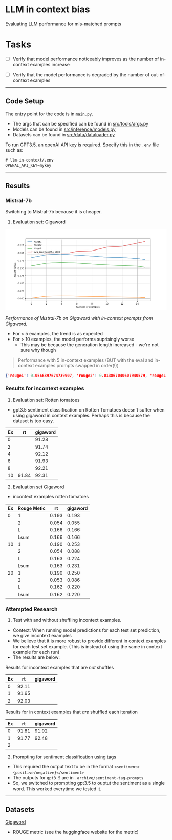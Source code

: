 # LLM in context bias
Evaluating LLM performance for mis-matched prompts

# Tasks
- [ ] Verify that model performance noticeably improves as the number of in-context examples increase
- [ ] Verify that the model performance is degraded by the number of out-of-context examples


---
## Code Setup

The entry point for the code is in [`main.py`](main.py). 
- The args that can be specified can be found in [src/tools/args.py](src/tools/args.py)
- Models can be found in [src/inference/models.py](src/inference/models.py)
- Datasets can be found in [src/data/dataloader.py](src/data/dataloader.py)

To run GPT3.5, an openAI API key is required. Specify this in the `.env` file such as:

```.env
# llm-in-context/.env
OPENAI_API_KEY=mykey
```


---
## Results

### Mistral-7b

Switching to Mistral-7b because it is cheaper.

1. Evaluation set: Gigaword

![Results for gigaword](results/gigaword.png "Gigaword")

_Performance of Mistral-7b on Gigaword with in-context prompts from Gigaword._

- For < 5 examples, the trend is as expected
- For > 10 examples, the model performs suprisingly worse
  - This may be because the generation length increased - we're not sure why though


> Performance with 5 in-context examples (BUT with the eval and in-context examples prompts swapped in order(!))

```json
{'rouge1': 0.0566397674739907, 'rouge2': 0.013867040607940579, 'rougeL': 0.047584838289689686, 'rougeLsum': 0.04845559344467277}
```

### Results for incontext examples

1. Evaluation set: Rotten tomatoes
- gpt3.5 sentiment classification on Rotten Tomatoes doesn't suffer when using gigaword in context examples. Perhaps this is because the dataset is too easy.

| Ex  | rt    | gigaword |
| --- | ----- | -------- |
| 0   |       | 91.28    |
| 2   |       | 91.74    |
| 4   |       | 92.12    |
| 6   |       | 91.93    |
| 8   |       | 92.21    |
| 10  | 91.84 | 92.31    |

2. Evaluation set Gigaword

- incontext examples rotten tomatoes

| Ex  | Rouge Metic | rt    | gigaword |
| --- | ----------- | ----- | -------- |
| 0   | 1           | 0.193 | 0.193    |
|     | 2           | 0.054 | 0.055    |
|     | L           | 0.166 | 0.166    |
|     | Lsum        | 0.166 | 0.166    |
| 10  | 1           | 0.190 | 0.253    |
|     | 2           | 0.054 | 0.088    |
|     | L           | 0.163 | 0.224    |
|     | Lsum        | 0.163 | 0.231    |
| 20  | 1           | 0.190 | 0.250    |
|     | 2           | 0.053 | 0.086    |
|     | L           | 0.162 | 0.220    |
|     | Lsum        | 0.162 | 0.220    | kl |

### Attempted Research

1. Test with and without shuffling incontext examples.

- Context: When running model predictions for each test set prediction, we give incontext examples
- We believe that it is more robust to provide different in context examples for each test set example. (This is instead of using the same in context example for each run)
- The results are below:

Results for incontext examples that are *not* shuffles

| Ex  | rt    | gigaword |
| --- | ----- | -------- |
| 0   | 92.11 |
| 1   | 91.65 |
| 2   | 92.03 |


Results for in context examples that *are* shuffled each iteration

| Ex  | rt    | gigaword |
| --- | ----- | -------- |
| 0   | 91.81 | 91.92    |
| 1   | 91.77 | 92.48    |
| 2   |       |

2. Prompting for sentiment classification using tags

- This required the output text to be in the format `<sentiment>{positive/negative}</sentiment>`
- The outputs for `gpt3.5` are in `.archive/sentiment-tag-prompts`
- So, we switched to prompting gpt3.5 to ouptut the sentiment as a single word. This worked everytime we tested it.



---
## Datasets

[Gigaword](https://huggingface.co/datasets/gigaword)
- ROUGE metric (see the huggingface website for the metric)